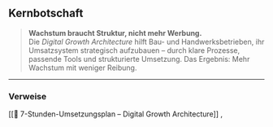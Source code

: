 ## **Kernbotschaft**

> **Wachstum braucht Struktur, nicht mehr Werbung.**  
> Die _Digital Growth Architecture_ hilft Bau- und Handwerksbetrieben, ihr Umsatzsystem strategisch aufzubauen – durch klare Prozesse, passende Tools und strukturierte Umsetzung. Das Ergebnis: Mehr Wachstum mit weniger Reibung.


---
### Verweise

[[🚀 7-Stunden-Umsetzungsplan – Digital Growth Architecture]] , 